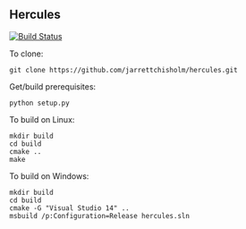 Hercules
--------

[![Build Status](https://travis-ci.org/jarrettchisholm/hercules.png)](https://travis-ci.org/jarrettchisholm/hercules)

To clone:

    git clone https://github.com/jarrettchisholm/hercules.git

Get/build prerequisites:

    python setup.py

To build on Linux:

    mkdir build
    cd build
    cmake ..
    make

To build on Windows:

    mkdir build
    cd build
    cmake -G "Visual Studio 14" ..
    msbuild /p:Configuration=Release hercules.sln
